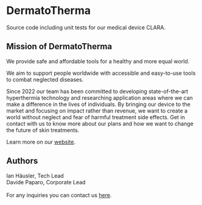 # **DermatoTherma**
Source code including unit tests for our medical device CLARA.

## **Mission of DermatoTherma**
We provide safe and affordable tools for a healthy and more equal world.

We aim to support people worldwide with accessible and easy-to-use tools to combat neglected diseases.

Since 2022 our team has been committed to developing state-of-the-art hyperthermia technology and researching application areas where we can make a difference in the lives of individuals. By bringing our device to the market and focusing on impact rather than revenue, we want to create a world without neglect and fear of harmful treatment side effects. Get in contact with us to know more about our plans and how we want to change the future of skin treatments.

Learn more on our [website](https://www.dermatotherma.com/).

## **Authors**
Ian Häusler, Tech Lead <br>
Davide Paparo, Corporate Lead <br><br>
For any inquiries you can contact us [here](https://www.dermatotherma.com/contact).
